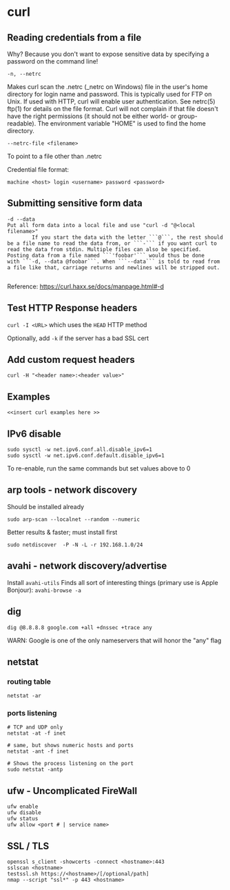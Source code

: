 # curl

## Reading credentials from a file

Why? Because you don't want to expose sensitive data by specifying a password on the command line!

```text
-n, --netrc
```

Makes curl scan the .netrc (_netrc on Windows) file in the user's home directory for login name and password. This is typically used for FTP on Unix. If used with HTTP, curl will enable user authentication. See netrc(5) ftp(1) for details on the file format. Curl will not complain if that file doesn't have the right permissions (it should not be either world- or group-readable). The environment variable "HOME" is used to find the home directory.

```
--netrc-file <filename>
```
To point to a file other than .netrc

Credential file format:
```
machine <host> login <username> password <password>
```

## Submitting sensitive form data

```text
-d --data
Put all form data into a local file and use "curl -d "@<local filename>" 
		If you start the data with the letter ```@```, the rest should be a file name to read the data from, or ```-``` if you want curl to read the data from stdin. Multiple files can also be specified. Posting data from a file named ```'foobar'``` would thus be done with ```-d, --data @foobar```. When ```--data``` is told to read from a file like that, carriage returns and newlines will be stripped out.
		
```
Reference: <https://curl.haxx.se/docs/manpage.html#-d> 



## Test HTTP Response headers

`curl -I <URL>` which uses the `HEAD` HTTP method

Optionally, add `-k` if the server has a bad SSL cert

## Add custom request headers

`curl -H "<header name>:<header value>"`

## Examples

```text
<<insert curl examples here >>
```

## IPv6 disable

```text
sudo sysctl -w net.ipv6.conf.all.disable_ipv6=1
sudo sysctl -w net.ipv6.conf.default.disable_ipv6=1
```

To re-enable, run the same commands but set values above to 0

## arp tools - network discovery

Should be installed already

```text
sudo arp-scan --localnet --random --numeric
```

Better results & faster; must install first

```text
sudo netdiscover  -P -N -L -r 192.168.1.0/24
```

## avahi - network discovery/advertise

Install `avahi-utils` Finds all sort of interesting things \(primary use is Apple Bonjour\): `avahi-browse -a`

## dig

`dig @8.8.8.8 google.com +all +dnssec +trace any`

WARN: Google is one of the only nameservers that will honor the "any" flag

## netstat

### routing table

```text
netstat -ar
```

### ports listening

```text
# TCP and UDP only
netstat -at -f inet

# same, but shows numeric hosts and ports
netstat -ant -f inet  

# Shows the process listening on the port
sudo netstat -antp
```

## ufw - Uncomplicated FireWall

```text
ufw enable
ufw disable
ufw status
ufw allow <port # | service name>
```

## SSL / TLS

```text
openssl s_client -showcerts -connect <hostname>:443
sslscan <hostname>
testssl.sh https://<hostname>/[/optional/path]
nmap --script "ssl*" -p 443 <hostname>
```

